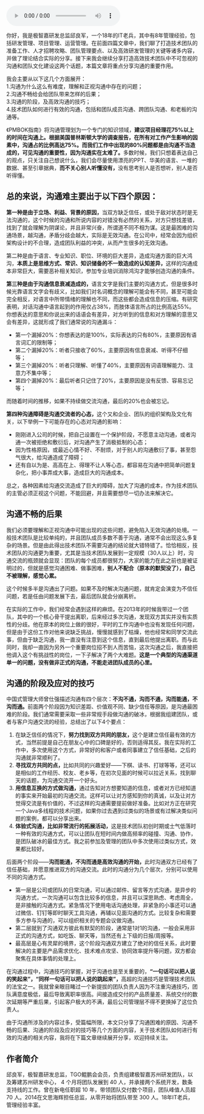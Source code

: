 <audio title="第200讲 _ 邱良军：沟通，沟通，还是沟通（上）" src="https://static001.geekbang.org/resource/audio/0f/06/0f5de7cfdbaeebd45487f8604127b206.mp3" controls="controls"></audio> 
<p>你好，我是极智嘉研发总监邱良军，一个18年的IT老兵，其中有8年管理经验，包括研发管理、项目管理、运营管理。在前面四篇文章中，我们聊了打造技术团队的准备工作、人才招聘攻略、团队管理要点、以及高效研发管理的关键等诸多内容，并做了理论结合实际的分享。接下来我会继续分享打造高效技术团队中不可忽视的沟通和团队文化建设这两个话题，本篇文章将重点分享沟通的重要作用。</p><p>我会主要从以下这几个方面展开：<br>
1.沟通为什么这么有难度，理解和正视沟通中存在的问题；<br>
2.沟通不畅给会给团队带来怎样的后果；<br>
3.沟通的阶段，及高效沟通的技巧；<br>
4.技术团队如何进行有效的沟通，包括和团队成员沟通、跨团队沟通、和老板的沟通等。</p><p>《PMBOK指南》将沟通管理划为一个专门的知识领域，<strong>建议项目经理花75%以上的时间在沟通上。根据美国普林斯顿大学的调查报告，在所有对工作产生影响的因素中，沟通占的比例高达75%。而我们工作中出现的80%问题都是由沟通不当造成的，可见沟通的重要性，因为沟通实在太难了。</strong>多数时候，我们只想着表达自己的观点，只关注自己想说什么，我们会尽量使用漂亮的PPT、华美的语言、一堆的数据、甚至引章据典，<strong>而不关心别人听懂没有，</strong>没有思考别人是否想听，别人是否听得懂。</p><!-- [[[read_end]]] --><h2>总的来说，沟通难主要出于以下四个原因：</h2><p><strong>第一种是由于立场、利益、背景的原因，</strong>当双方缺乏信任，或处于敌对状态时是无法沟通的，这个时候的沟通和所说内容的对错没有必然的关系，对方只想找差错，找到了就会理解为阴谋论，并且非常兴奋，所谓道不同不相为谋。这是最困难的沟通场景，越沟通，矛盾分歧会越大，实际是无效沟通。在公司中，经常会因为组织架构设计的不合理，造成团队利益的冲突，从而产生很多的无效沟通。</p><p>第二种是由于语言、专业知识、职位、环境的巨大差异，造成沟通方面的巨大鸿沟，<strong>本质上是思维方式、常识、知识储备的不一致造成的认知差异，</strong>这样的沟通成本非常巨大，需要恶补相关知识，参加专业培训消除鸿沟才能够创造沟通的条件。</p><p><strong>第三种是由于沟通信息衰减造成的，</strong>语言文字是我们主要的沟通方式，但是很多时候光靠语言文字会有歧义，比如我们对名词概念的理解可能会有不同，甚至可能会完全相反，对语言中所带情绪的理解也不同，而这些都会造成信息的压缩。有研究表明，对话沟通中语言起到的作用仅占38%，而肢体语言所占的比例高达55%。你想表达的意思和你说出来的话语会有差异，对方听到的信息和对方理解的意思又会有差异，这就形成了我们通常说的沟通漏斗：</p><ul>
<li>第一个漏掉20%：你想表达的是100%，实际表达的只有80%，主要原因有语言词汇的限制等；</li>
<li>第二个漏掉20%：听者只接收了60%，主要原因有信息衰减、听得不仔细等；</li>
<li>第三个漏掉20%：听者只理解、听懂了40%，主要原因有词语理解能力、注意力不集中等；</li>
<li>第四个漏掉20%：最后听者只记住了20%，主要原因是没有反馈、容易忘记等；</li>
</ul><p>而随着时间的推移，如果不持续做交流沟通，最后的20%也会被忘记。</p><p><strong>第四种沟通障碍是沟通交流者的心态，</strong>这个又和企业、团队的组织架构及文化有关，以下举例一下可能存在的心态对沟通的影响：</p><ul>
<li>刚刚进入公司的时候，把自己设置在一个保护阶段，不愿意主动沟通，或者沟通一次被拒绝和敷衍后，对沟通产生了消极抵制的心态；</li>
<li>因为性格原因，或最近心情不好、不耐烦，对于别人的沟通敷衍了事，甚至怨气很大，给沟通造成了障碍；</li>
<li>还有自以为是、高高在上、得理不让人等心态，都容易在沟通中把简单问题复杂化，把小事弄成大事，造成巨大的沟通成本。</li>
</ul><p>总之，各种因素给沟通交流造成了巨大的障碍，加大了沟通的成本，作为技术团队的主管必须正视这个问题，不能回避，并且需要想尽一切办法来解决它。</p><h2>沟通不畅的后果</h2><p>我们必须要理解和正视沟通中可能出现的这些问题，避免陷入无效沟通的处境。一般技术团队是比较单纯的，并且团队成员多数不善于沟通，通常不会出现这么多复杂的场景。但是由此得出技术团队不需要沟通的结论就大错特错了。恰恰相反，技术团队的沟通更为重要，尤其是当技术团队发展到一定规模（30人以上）时，沟通交流的瓶颈就会显现：团队的每个成员都很努力，大家的能力在此之前也是被证明过的，但就是感觉沟通困难、做事困难，<strong>别人不配合（原本的默契没了），自己不被理解，感觉心累。</strong></p><p>这个时候多半是沟通出了问题。如果不及时解决沟通问题，就肯定会演变为不信任问题，若是任由问题发展下去，最后团队就会分崩离析。</p><p>在实际的工作中，我们经常会遇到这样的麻烦。在2013年的时候我带过一个团队，其中的一个核心骨干提出离职，后来经过多次沟通，发现双方其实并没有实质性的分歧。他在原本的岗位上做的很好，平时的工作沟通中也没有发现任何问题，但是由于这份工作对他来说缺乏挑战，慢慢就感到了枯燥，他也经常和同学交流此事，但由于缺乏沟通，我一直没有注意到这个信息，直到最后他提出离职。而与此同时，我却一直因为另外一个重要岗位招不到人而苦恼，这次沟通之后，我直接把他调入这个有挑战性的岗位，一下子解决了两个大难题。<strong>这是一个典型的沟通渠道单一的问题，没有做非正式的沟通，不能走进团队成员的心里。</strong></p><h2>沟通的阶段及应对的技巧</h2><p>中国式管理大师曾仕强描述沟通有四个层次：<strong>不沟不通，沟而不通，沟而能通，不沟而通。</strong>前面两个阶段因为知识差距、价值观不同、缺少信任等原因，是沟通最困难的阶段。我们通常需要采取一些非常规手段做沟通的破冰，根据我组建团队，或者与客户沟通交流的经验，总结出了以下4个要点：</p><ol>
<li>在缺乏信任的情况下，<strong>努力找到双方共同的朋友，</strong>这个是建立信任最有效的方式，当然前提是自己在朋友心中的口碑是好的，否则适得其反。我在实际的工作中，多次使用这个方式，非常好的和客户或者同事建立了信任基础，之后的沟通就非常顺利了。</li>
<li><strong>寻找双方共同的点，</strong>比如共同的兴趣爱好——下棋、读书、打球等等，还可以是相似的工作经历、校友、老乡等，在初次见面的时候可以拉近关系，找到聊天的话题，为沟通交流开一个好头。</li>
<li><strong>用信息互换的方式做沟通，</strong>通过告知对方想要知道的信息，或者对方已经知道的事实来开始最初的沟通交流。这样可以让对方感知到你的真诚，以及让对方觉得交流是有价值的，不过这样的沟通需要提前做好准备。比如对方正在研究一个Java多线程的技术问题，如果你过去遇到过类似的场景或有过解决类似问题的案例，都可以分享出来。</li>
<li><strong>体验式沟通，比如非常流行的拓展活动，</strong>这是技术团队初创时期或士气低落时一种有效的沟通方式，可以让团队在短时间内做高频率的碰撞、沟通、协作，是团队破冰的最佳方式。我之前参加及管理的团队中多次使用过类似方式，效果都比较好。</li>
</ol><p>后面两个阶段——<strong>沟而能通，不沟而通是高效沟通的开始，</strong>此时沟通双方已经有了信任基础，并愿意推进双方的沟通交流。此时的沟通分为几个层次，分别可以使用不同的沟通方式。</p><ul>
<li>第一层是公司或团队的日常沟通，可以通过邮件、留言等方式沟通，是异步的沟通方式，一次沟通可以包含比较多的信息，并且可以深思熟虑、考虑周全，是非接触的沟通方式。紧急情况下使用电话沟通处理，非紧急的小事还可以通过微信、钉钉等即时聊天工具沟通，再辅以见面沟通的方式。比较复杂和需要多方参与沟通的，可以组织相关的专题会议做沟通。</li>
<li>第二层就到了沟通双方彼此有默契的阶段，通常是1对1的沟通，一般会采用非正式的沟通方式，如吃饭、聊天等，当然还有上下级的日报/周报等。</li>
<li>最高层是心有灵犀的境界，这个阶段沟通双方建立了绝对的信任关系，此时要解决的主要是产品需求优化、技术难点攻坚、协同效率提升等问题，双方都会聚焦在具体事情的处理上。</li>
</ul><p>在沟通过程中，沟通技巧的掌握，对于沟通也是至关重要的，<strong>“一句话可以把人说的笑起来”，“同样一句话可以把人说的跳起来”，</strong>高超的沟通技巧是管理技术团队的法宝之一。我就曾亲眼目睹过一个新提拔的团队负责人因为不注重沟通技巧，团队满意度极低，最后导致离职率很高。间接造成交付的产品质量差、系统交付的数次延期等严重后果，引起客户极大的不满，最后公司管理层不得不更换掉了这位负责人。</p><p>由于沟通所涉及的内容过多，受篇幅所限，本文只分享了沟通困难的原因、沟通不畅的后果、沟通的阶段及应对的技巧等几个方面的内容，关于技术团队如何进行有效的沟通的相关内容，我将在下篇文章继续展开分享，欢迎持续关注。</p><h2>作者简介</h2><p>邱良军，极智嘉研发总监，TGO鲲鹏会会员，负责组建极智嘉苏州研发团队，以及筹建苏州研发中心， 4 个月将团队发展到 40 人，并承接两个系统开发，数条支持线的工作。曾在新电任职超 10 年，带领团队交付数个项目，团队峰值人员超 70 人。2014在文思海辉担任总监，从零开始将团队带至 300 人。18年IT老兵，管理经验丰富。</p><p></p>